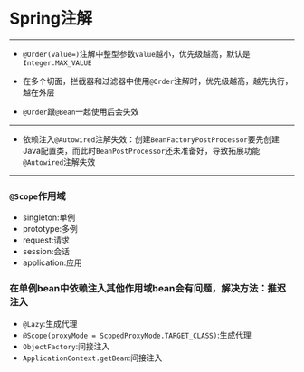 # Spring注解


---
- `@Order(value=)`注解中整型参数`value`越小，优先级越高，默认是`Integer.MAX_VALUE`

- 在多个切面，拦截器和过滤器中使用`@Order`注解时，优先级越高，越先执行，越在外层
- `@Order`跟`@Bean`一起使用后会失效


---

- 依赖注入`@Autowired`注解失效：创建`BeanFactoryPostProcessor`要先创建Java配置类，而此时`BeanPostProcessor`还未准备好，导致拓展功能`@Autowired`注解失效


---

### `@Scope`作用域
- singleton:单例
- prototype:多例
- request:请求
- session:会话
- application:应用

### 在单例bean中依赖注入其他作用域bean会有问题，解决方法：推迟注入

- `@Lazy`:生成代理
- `@Scope(proxyMode = ScopedProxyMode.TARGET_CLASS)`:生成代理
- `ObjectFactory`:间接注入
- `ApplicationContext.getBean`:间接注入

